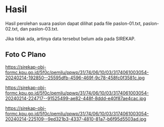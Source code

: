 # Hasil

Hasil perolehan suara paslon dapat dilihat pada file paslon-01.txt, paslon-02.txt, dan paslon-03.txt.

Jika tidak ada, artinya data tersebut belum ada pada SIREKAP.

## Foto C Plano

https://sirekap-obj-formc.kpu.go.id/5f0c/pemilu/ppwp/31/74/06/10/03/3174061003054-20240214-192850--25595dfb-4596-469f-9c78-458fc0f3581c.jpg

https://sirekap-obj-formc.kpu.go.id/5f0c/pemilu/ppwp/31/74/06/10/03/3174061003054-20240214-224717--91525499-ae82-448f-8ddd-e40f87ae4cac.jpg

https://sirekap-obj-formc.kpu.go.id/5f0c/pemilu/ppwp/31/74/06/10/03/3174061003054-20240214-225109--9ed321b3-4337-4810-81a7-b6f95d5503ad.jpg
